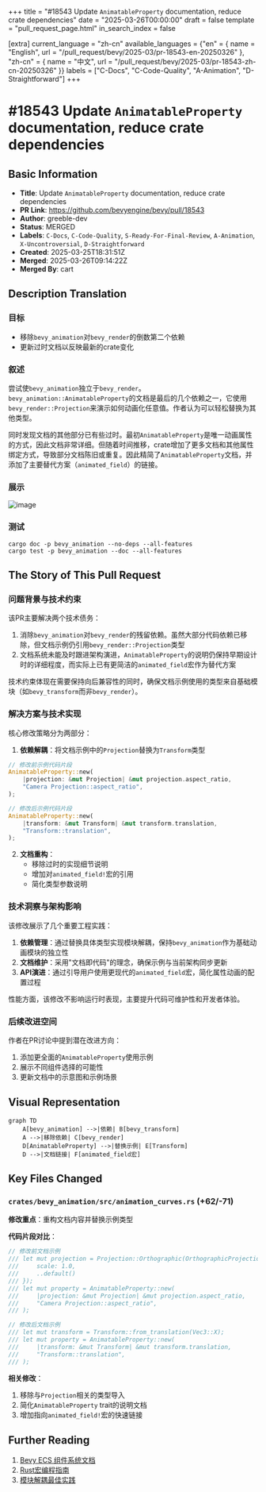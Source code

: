 +++
title = "#18543 Update `AnimatableProperty` documentation, reduce crate dependencies"
date = "2025-03-26T00:00:00"
draft = false
template = "pull_request_page.html"
in_search_index = false

[extra]
current_language = "zh-cn"
available_languages = {"en" = { name = "English", url = "/pull_request/bevy/2025-03/pr-18543-en-20250326" }, "zh-cn" = { name = "中文", url = "/pull_request/bevy/2025-03/pr-18543-zh-cn-20250326" }}
labels = ["C-Docs", "C-Code-Quality", "A-Animation", "D-Straightforward"]
+++

# #18543 Update `AnimatableProperty` documentation, reduce crate dependencies

## Basic Information
- **Title**: Update `AnimatableProperty` documentation, reduce crate dependencies
- **PR Link**: https://github.com/bevyengine/bevy/pull/18543
- **Author**: greeble-dev
- **Status**: MERGED
- **Labels**: `C-Docs`, `C-Code-Quality`, `S-Ready-For-Final-Review`, `A-Animation`, `X-Uncontroversial`, `D-Straightforward`
- **Created**: 2025-03-25T18:31:51Z
- **Merged**: 2025-03-26T09:14:22Z
- **Merged By**: cart

## Description Translation
### 目标
- 移除`bevy_animation`对`bevy_render`的倒数第二个依赖
- 更新过时文档以反映最新的crate变化

### 叙述
尝试使`bevy_animation`独立于`bevy_render`。`bevy_animation::AnimatableProperty`的文档是最后的几个依赖之一，它使用`bevy_render::Projection`来演示如何动画化任意值。作者认为可以轻松替换为其他类型。

同时发现文档的其他部分已有些过时。最初`AnimatableProperty`是唯一动画属性的方式，因此文档非常详细。但随着时间推移，crate增加了更多文档和其他属性绑定方式，导致部分文档陈旧或重复。因此精简了`AnimatableProperty`文档，并添加了主要替代方案（`animated_field`）的链接。

### 展示
![image](https://github.com/user-attachments/assets/23f1c0bf-10ea-4602-a566-673abe5dace7)

### 测试
```
cargo doc -p bevy_animation --no-deps --all-features
cargo test -p bevy_animation --doc --all-features
```

## The Story of This Pull Request

### 问题背景与技术约束
该PR主要解决两个技术债务：  
1. 消除`bevy_animation`对`bevy_render`的残留依赖。虽然大部分代码依赖已移除，但文档示例仍引用`bevy_render::Projection`类型  
2. 文档系统未能及时跟进架构演进，`AnimatableProperty`的说明仍保持早期设计时的详细程度，而实际上已有更简洁的`animated_field`宏作为替代方案

技术约束体现在需要保持向后兼容性的同时，确保文档示例使用的类型来自基础模块（如`bevy_transform`而非`bevy_render`）。

### 解决方案与技术实现
核心修改策略分为两部分：  
1. **依赖解耦**：将文档示例中的`Projection`替换为`Transform`类型  
```rust
// 修改前示例代码片段
AnimatableProperty::new(
    |projection: &mut Projection| &mut projection.aspect_ratio,
    "Camera Projection::aspect_ratio",
);

// 修改后示例代码片段
AnimatableProperty::new(
    |transform: &mut Transform| &mut transform.translation,
    "Transform::translation",
);
```  
2. **文档重构**：  
   - 移除过时的实现细节说明  
   - 增加对`animated_field!`宏的引用  
   - 简化类型参数说明  

### 技术洞察与架构影响
该修改展示了几个重要工程实践：  
1. **依赖管理**：通过替换具体类型实现模块解耦，保持`bevy_animation`作为基础动画模块的独立性  
2. **文档维护**：采用"文档即代码"的理念，确保示例与当前架构同步更新  
3. **API演进**：通过引导用户使用更现代的`animated_field`宏，简化属性动画的配置过程  

性能方面，该修改不影响运行时表现，主要提升代码可维护性和开发者体验。

### 后续改进空间
作者在PR讨论中提到潜在改进方向：  
1. 添加更全面的`AnimatableProperty`使用示例  
2. 展示不同组件选择的可能性  
3. 更新文档中的示意图和示例场景  

## Visual Representation

```mermaid
graph TD
    A[bevy_animation] -->|依赖| B[bevy_transform]
    A -->|移除依赖| C[bevy_render]
    D[AnimatableProperty] -->|替换示例| E[Transform]
    D -->|文档链接| F[animated_field宏]
```

## Key Files Changed

### `crates/bevy_animation/src/animation_curves.rs` (+62/-71)
**修改重点**：重构文档内容并替换示例类型

**代码片段对比**：
```rust
// 修改前文档示例
/// let mut projection = Projection::Orthographic(OrthographicProjection {
///     scale: 1.0,
///     ..default()
/// });
/// let mut property = AnimatableProperty::new(
///     |projection: &mut Projection| &mut projection.aspect_ratio,
///     "Camera Projection::aspect_ratio",
/// );

// 修改后文档示例
/// let mut transform = Transform::from_translation(Vec3::X);
/// let mut property = AnimatableProperty::new(
///     |transform: &mut Transform| &mut transform.translation,
///     "Transform::translation",
/// );
```

**相关修改**：  
1. 移除与`Projection`相关的类型导入  
2. 简化`AnimatableProperty` trait的说明文档  
3. 增加指向`animated_field!`宏的快速链接  

## Further Reading
1. [Bevy ECS 组件系统文档](https://bevyengine.org/learn/book/ecs/components/)
2. [Rust宏编程指南](https://doc.rust-lang.org/book/ch19-06-macros.html)
3. [模块解耦最佳实践](https://rust-unofficial.github.io/patterns/patterns/structural/entry_interface.html)